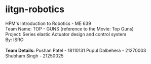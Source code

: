 # iitgn-robotics
HPM's Introduction to Robotics - ME 639 <br />
Team Name: TOP - GUNS (reference to the Movie: Top Guns)<br />
Project: Series elastic Actuator design and control system <br />
By: ISRO <br/><br />
**Team Details:**
Pushan Patel     - 18110131
Pupul Dalbehera  - 21270003
Shubham Singh    - 21250025

